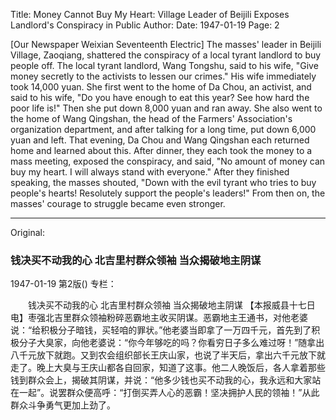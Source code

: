 Title: Money Cannot Buy My Heart: Village Leader of Beijili Exposes Landlord's Conspiracy in Public
Author:
Date: 1947-01-19
Page: 2

[Our Newspaper Weixian Seventeenth Electric] The masses' leader in Beijili Village, Zaoqiang, shattered the conspiracy of a local tyrant landlord to buy people off. The local tyrant landlord, Wang Tongshu, said to his wife, "Give money secretly to the activists to lessen our crimes." His wife immediately took 14,000 yuan. She first went to the home of Da Chou, an activist, and said to his wife, "Do you have enough to eat this year? See how hard the poor life is!" Then she put down 8,000 yuan and ran away. She also went to the home of Wang Qingshan, the head of the Farmers' Association's organization department, and after talking for a long time, put down 6,000 yuan and left. That evening, Da Chou and Wang Qingshan each returned home and learned about this. After dinner, they each took the money to a mass meeting, exposed the conspiracy, and said, "No amount of money can buy my heart. I will always stand with everyone." After they finished speaking, the masses shouted, "Down with the evil tyrant who tries to buy people's hearts! Resolutely support the people's leaders!" From then on, the masses' courage to struggle became even stronger.



<hr /> 

Original: 


### 钱决买不动我的心  北吉里村群众领袖  当众揭破地主阴谋

1947-01-19
第2版()
专栏：

　　钱决买不动我的心
    北吉里村群众领袖
    当众揭破地主阴谋
    【本报威县十七日电】枣强北吉里群众领袖粉碎恶霸地主收买阴谋。恶霸地主王通书，对他老婆说：“给积极分子暗钱，买轻咱的罪状。”他老婆当即拿了一万四千元，首先到了积极分子大臭家，向他老婆说：“你今年够吃的吗？你看穷日子多么难过呀！”随拿出八千元放下就跑。又到农会组织部长王庆山家，也说了半天后，拿出六千元放下就走了。晚上大臭与王庆山都各自回家，知道了这事。他二人晚饭后，各人拿着那些钱到群众会上，揭破其阴谋，并说：“他多少钱也买不动我的心，我永远和大家站在一起”。说罢群众便高呼：“打倒买弄人心的恶霸！坚决拥护人民的领袖！”从此群众斗争勇气更加上劲了。
